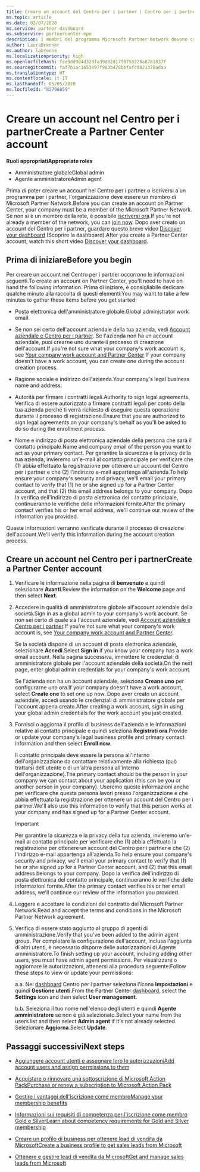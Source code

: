 ```yaml
---
title: Creare un account del Centro per i partner | Centro per i partner
ms.topic: article
ms.date: 02/07/2020
ms.service: partner-dashboard
ms.subservice: partnercenter-mpn
description: I membri del programma Microsoft Partner Network devono creare gli account del Centro per i partner per gestire i vantaggi e le competenze di rete e creare un profilo aziendale.
author: LauraBrenner
ms.author: labrenne
ms.localizationpriority: high
ms.openlocfilehash: fce9dd9d4d32dfa39d82d17f9758228a8781837f
ms.sourcegitcommit: faf7b1ac1653497f963b428bbfafcd821378adaa
ms.translationtype: HT
ms.contentlocale: it-IT
ms.lasthandoff: 05/05/2020
ms.locfileid: "82798859"
---
```

# <a name="create-a-partner-center-account"></a><span data-ttu-id="c3f3a-103">Creare un account nel Centro per i partner</span><span class="sxs-lookup"><span data-stu-id="c3f3a-103">Create a Partner Center account</span></span>

<span data-ttu-id="c3f3a-104">**Ruoli appropriati**</span><span class="sxs-lookup"><span data-stu-id="c3f3a-104">**Appropriate roles**</span></span>

- <span data-ttu-id="c3f3a-105">Amministratore globale</span><span class="sxs-lookup"><span data-stu-id="c3f3a-105">Global admin</span></span>
- <span data-ttu-id="c3f3a-106">Agente amministratore</span><span class="sxs-lookup"><span data-stu-id="c3f3a-106">Admin agent</span></span>

<span data-ttu-id="c3f3a-107">Prima di poter creare un account nel Centro per i partner o iscriversi a un programma per i partner, l'organizzazione deve essere un membro di Microsoft Partner Network.</span><span class="sxs-lookup"><span data-stu-id="c3f3a-107">Before you can create an account on Partner Center, your company must be a member of the Microsoft Partner Network.</span></span> <span data-ttu-id="c3f3a-108">Se non si è un membro della rete, è possibile [iscriversi ora](https://partner.microsoft.com/commercial#).</span><span class="sxs-lookup"><span data-stu-id="c3f3a-108">If you're not already a member of the network, you can [join now](https://partner.microsoft.com/commercial#).</span></span> <span data-ttu-id="c3f3a-109">Dopo aver creato un account del Centro per i partner, guardare questo breve video [Discover your dashboard](https://vimeo.com/290338211) (Scoprire la dashboard).</span><span class="sxs-lookup"><span data-stu-id="c3f3a-109">After you create a Partner Center account, watch this short video [Discover your dashboard](https://vimeo.com/290338211).</span></span>

## <a name="before-you-begin"></a><span data-ttu-id="c3f3a-110">Prima di iniziare</span><span class="sxs-lookup"><span data-stu-id="c3f3a-110">Before you begin</span></span>

<span data-ttu-id="c3f3a-111">Per creare un account nel Centro per i partner occorrono le informazioni seguenti.</span><span class="sxs-lookup"><span data-stu-id="c3f3a-111">To create an account on Partner Center, you'll need to have on hand the following information.</span></span> <span data-ttu-id="c3f3a-112">Prima di iniziare, è consigliabile dedicare qualche minuto alla raccolta di questi elementi:</span><span class="sxs-lookup"><span data-stu-id="c3f3a-112">You may want to take a few minutes to gather these items before you get started:</span></span>

-   <span data-ttu-id="c3f3a-113">Posta elettronica dell'amministratore globale.</span><span class="sxs-lookup"><span data-stu-id="c3f3a-113">Global administrator work email.</span></span>

-   <span data-ttu-id="c3f3a-114">Se non sei certo dell'account aziendale della tua azienda, vedi [Account aziendale e Centro per i partner](azure-active-directory-tenants-and-partner-center.md). Se l'azienda non ha un account aziendale, puoi crearne uno durante il processo di creazione dell'account.</span><span class="sxs-lookup"><span data-stu-id="c3f3a-114">If you're not sure what your company's work account is, see [Your company work account and Partner Center](azure-active-directory-tenants-and-partner-center.md) If your company doesn't have a work account, you can create one during the account creation process.</span></span> 

-   <span data-ttu-id="c3f3a-115">Ragione sociale e indirizzo dell'azienda.</span><span class="sxs-lookup"><span data-stu-id="c3f3a-115">Your company's legal business name and address.</span></span>  

-   <span data-ttu-id="c3f3a-116">Autorità per firmare i contratti legali.</span><span class="sxs-lookup"><span data-stu-id="c3f3a-116">Authority to sign legal agreements.</span></span> <span data-ttu-id="c3f3a-117">Verifica di essere autorizzato a firmare contratti legali per conto della tua azienda perché ti verrà richiesto di eseguire questa operazione durante il processo di registrazione.</span><span class="sxs-lookup"><span data-stu-id="c3f3a-117">Ensure that you are authorized to sign legal agreements on your company's behalf as you'll be asked to do so during the enrollment process.</span></span>

-   <span data-ttu-id="c3f3a-118">Nome e indirizzo di posta elettronica aziendale della persona che sarà il contatto principale.</span><span class="sxs-lookup"><span data-stu-id="c3f3a-118">Name and company email of the person you want to act as your primary contact.</span></span> <span data-ttu-id="c3f3a-119">Per garantire la sicurezza e la privacy della tua azienda, invieremo un'e-mail al contatto principale per verificare che (1) abbia effettuato la registrazione per ottenere un account del Centro per i partner e che (2) l'indirizzo e-mail appartenga all'azienda.</span><span class="sxs-lookup"><span data-stu-id="c3f3a-119">To help ensure your company's security and privacy, we'll email your primary contact to verify that (1) he or she signed up for a Partner Center account, and that (2) this email address belongs to your company.</span></span> <span data-ttu-id="c3f3a-120">Dopo la verifica dell'indirizzo di posta elettronica del contatto principale, continueranno le verifiche delle informazioni fornite.</span><span class="sxs-lookup"><span data-stu-id="c3f3a-120">After the primary contact verifies his or her email address, we'll continue our review of the information you provided.</span></span>

<span data-ttu-id="c3f3a-121">Queste informazioni verranno verificate durante il processo di creazione dell'account.</span><span class="sxs-lookup"><span data-stu-id="c3f3a-121">We'll verify this information during the account creation process.</span></span> 
 
## <a name="create-a-partner-center-account"></a><span data-ttu-id="c3f3a-122">Creare un account nel Centro per i partner</span><span class="sxs-lookup"><span data-stu-id="c3f3a-122">Create a Partner Center account</span></span>

1.  <span data-ttu-id="c3f3a-123">Verificare le informazione nella pagina di **benvenuto** e quindi selezionare **Avanti**.</span><span class="sxs-lookup"><span data-stu-id="c3f3a-123">Review the information on the **Welcome** page and then select **Next**.</span></span>

2.  <span data-ttu-id="c3f3a-124">Accedere in qualità di amministratore globale all'account aziendale della società.</span><span class="sxs-lookup"><span data-stu-id="c3f3a-124">Sign in as a global admin to your company's work account.</span></span> <span data-ttu-id="c3f3a-125">Se non sei certo di quale sia l'account aziendale, vedi [Account aziendale e Centro per i partner](azure-active-directory-tenants-and-partner-center.md).</span><span class="sxs-lookup"><span data-stu-id="c3f3a-125">If you're not sure what your company's work account   is, see [Your company work account and Partner Center](azure-active-directory-tenants-and-partner-center.md).</span></span>

    <span data-ttu-id="c3f3a-126">Se la società dispone di un account di posta elettronica aziendale, selezionare **Accedi**.</span><span class="sxs-lookup"><span data-stu-id="c3f3a-126">Select **Sign in** if you know your company has a work email account.</span></span> <span data-ttu-id="c3f3a-127">Nella pagina successiva, immettere le credenziali di amministratore globale per l'account aziendale della società.</span><span class="sxs-lookup"><span data-stu-id="c3f3a-127">On the next page, enter global admin credentials for your company's work account.</span></span> 

    <span data-ttu-id="c3f3a-128">Se l'azienda non ha un account aziendale, seleziona **Creane uno** per configurarne uno ora.</span><span class="sxs-lookup"><span data-stu-id="c3f3a-128">If your company doesn't have a work account, select **Create one** to set one up now.</span></span> <span data-ttu-id="c3f3a-129">Dopo aver creato un account aziendale, accedi usando le credenziali di amministratore globale per l'account appena creato.</span><span class="sxs-lookup"><span data-stu-id="c3f3a-129">After creating a work account, sign in using your global admin credentials for the work account you just created.</span></span>

3.  <span data-ttu-id="c3f3a-130">Fornisci o aggiorna il profilo di business dell'azienda e le informazioni relative al contatto principale e quindi seleziona **Registrati ora**.</span><span class="sxs-lookup"><span data-stu-id="c3f3a-130">Provide or update your company's legal business profile and primary contact information and then select **Enroll now**.</span></span> 

    <span data-ttu-id="c3f3a-131">Il contatto principale deve essere la persona all'interno dell'organizzazione da contattare relativamente alla richiesta (può trattarsi dell'utente o di un'altra persona all'interno dell'organizzazione).</span><span class="sxs-lookup"><span data-stu-id="c3f3a-131">The primary contact should be the person in your company we can contact about your application (this can be you or another person in your company).</span></span> <span data-ttu-id="c3f3a-132">Useremo queste informazioni anche per verificare che questa persona lavori presso l'organizzazione e che abbia effettuato la registrazione per ottenere un account del Centro per i partner.</span><span class="sxs-lookup"><span data-stu-id="c3f3a-132">We'll also use this information to verify that this person works at your company and has signed up for a Partner Center account.</span></span>

    > [!IMPORTANT]  
    > <span data-ttu-id="c3f3a-133">Per garantire la sicurezza e la privacy della tua azienda, invieremo un'e-mail al contatto principale per verificare che (1) abbia effettuato la registrazione per ottenere un account del Centro per i partner e che (2) l'indirizzo e-mail appartenga all'azienda.</span><span class="sxs-lookup"><span data-stu-id="c3f3a-133">To help ensure your company's security and privacy, we'll email your primary contact to verify that (1) he or she signed up for a Partner Center account, and (2) that this email address belongs to your company.</span></span> <span data-ttu-id="c3f3a-134">Dopo la verifica dell'indirizzo di posta elettronica del contatto principale, continueranno le verifiche delle informazioni fornite.</span><span class="sxs-lookup"><span data-stu-id="c3f3a-134">After the primary contact verifies his or her email address, we'll continue our review of the information you provided.</span></span>

4.  <span data-ttu-id="c3f3a-135">Leggere e accettare le condizioni del contratto del Microsoft Partner Network.</span><span class="sxs-lookup"><span data-stu-id="c3f3a-135">Read and accept the terms and conditions in the Microsoft Partner Network agreement.</span></span> 

5.  <span data-ttu-id="c3f3a-136">Verifica di essere stato aggiunto al gruppo di agenti di amministrazione.</span><span class="sxs-lookup"><span data-stu-id="c3f3a-136">Verify that you've been added to the admin agent group.</span></span> <span data-ttu-id="c3f3a-137">Per completare la configurazione dell'account, inclusa l'aggiunta di altri utenti, è necessario disporre delle autorizzazioni di Agente amministratore.</span><span class="sxs-lookup"><span data-stu-id="c3f3a-137">To finish setting up your account, including adding other users, you must have admin agent permissions.</span></span> <span data-ttu-id="c3f3a-138">Per visualizzare o aggiornare le autorizzazioni, attenersi alla procedura seguente:</span><span class="sxs-lookup"><span data-stu-id="c3f3a-138">Follow these steps to view or update your permissions:</span></span>

    <span data-ttu-id="c3f3a-139">a.</span><span class="sxs-lookup"><span data-stu-id="c3f3a-139">a.</span></span> <span data-ttu-id="c3f3a-140">Nel [dashboard](https://partner.microsoft.com/dashboard/home**) Centro per i partner seleziona l'icona **Impostazioni** e quindi **Gestione utenti**.</span><span class="sxs-lookup"><span data-stu-id="c3f3a-140">From the Partner Center [dashboard](https://partner.microsoft.com/dashboard/home**), select the **Settings** icon and then select **User management**.</span></span>  

    <span data-ttu-id="c3f3a-141">b.</span><span class="sxs-lookup"><span data-stu-id="c3f3a-141">b.</span></span> <span data-ttu-id="c3f3a-142">Seleziona il tuo nome nell'elenco degli utenti e quindi **Agente amministratore** se non è già selezionato.</span><span class="sxs-lookup"><span data-stu-id="c3f3a-142">Select your name from the users list and then select **Admin agent** if it's not already selected.</span></span> <span data-ttu-id="c3f3a-143">Selezionare **Aggiorna**.</span><span class="sxs-lookup"><span data-stu-id="c3f3a-143">Select **Update**.</span></span>  

## <a name="next-steps"></a><span data-ttu-id="c3f3a-144">Passaggi successivi</span><span class="sxs-lookup"><span data-stu-id="c3f3a-144">Next steps</span></span>

-   [<span data-ttu-id="c3f3a-145">Aggiungere account utenti e assegnare loro le autorizzazioni</span><span class="sxs-lookup"><span data-stu-id="c3f3a-145">Add account users and assign permissions to them</span></span>](create-user-accounts-and-set-permissions.md)

-   [<span data-ttu-id="c3f3a-146">Acquistare o rinnovare una sottoscrizione di Microsoft Action Pack</span><span class="sxs-lookup"><span data-stu-id="c3f3a-146">Purchase or renew a subscription to Microsoft Action Pack</span></span>](mpn-get-action-pack.md)

-   [<span data-ttu-id="c3f3a-147">Gestire i vantaggi dell'iscrizione come membro</span><span class="sxs-lookup"><span data-stu-id="c3f3a-147">Manage your membership benefits</span></span>](manage-your-partner-network-benefits.md)

-   [<span data-ttu-id="c3f3a-148">Informazioni sui requisiti di competenza per l'iscrizione come membro Gold e Silver</span><span class="sxs-lookup"><span data-stu-id="c3f3a-148">Learn about competency requirements for Gold and Silver membership</span></span>](https://partner.microsoft.com/membership/competencies)

-   [<span data-ttu-id="c3f3a-149">Creare un profilo di business per ottenere lead di vendita da Microsoft</span><span class="sxs-lookup"><span data-stu-id="c3f3a-149">Create a business profile to get sales leads from Microsoft</span></span>](create-a-marketing-profile.md)

-   [<span data-ttu-id="c3f3a-150">Ottenere e gestire lead di vendita da Microsoft</span><span class="sxs-lookup"><span data-stu-id="c3f3a-150">Get and manage sales leads from Microsoft</span></span>](responding-to-referrals.md)